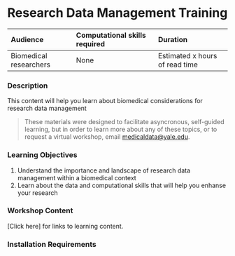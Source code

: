 # Research Data Management Training

| Audience | Computational skills required | Duration |
:----------|:----------|:----------|
| Biomedical researchers | None | Estimated x hours of read time |

### Description

This content will help you learn about biomedical considerations for research data management

> These materials were designed to facilitate asyncronous, self-guided learning, but in order to learn more about any of these topics, or to request a virtual workshop, email medicaldata@yale.edu. 

### Learning Objectives

1. Understand the importance and landscape of research data management within a biomedical context
2. Learn about the data and computational skills that will help you enhanse your research 


### Workshop Content

[Click here] for links to learning content.

### Installation Requirements

